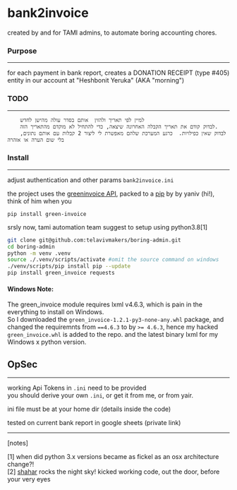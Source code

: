 # bank2invoice

created by and for TAMI admins,
to automate boring accounting chores.


### Purpose
---
for each payment in bank report,
  creates a DONATION RECEIPT (type #405) entity in our account at "Heshbonit Yeruka" (AKA "morning")

### TODO
---
		למיין לפי תאריך ולהזין  אותם בסדר עולה מהישן לחדש 
		לבדוק קודם את תאריך הקבלה האחרונה שיצאה, כדי להתחיל לא מוקדם מהתאריך הזה.
		לבדוק שאין כפילויות.  כרגע המערכת שלהם מאפשרת לי ליצור 2 קבלות עם אותם נתונים, בלי שום הערה או אזהרה

### Install
---

adjust authentication and other params `bank2invoice.ini`

the project uses the [greeninvoice API](https://www.greeninvoice.co.il/api-docs), packed to a [pip](https://github.com/yanivps/green-invoice) by by yaniv (hi!),  
think of him when you 

`pip install green-invoice`



srsly now, tami automation team suggest to setup using python3.8[1]  

```bash
git clone git@github.com:telavivmakers/boring-admin.git 
cd boring-admin
python -m venv .venv
source ./.venv/scripts/activate #omit the source command on windows
./venv/scripts/pip install pip --update
pip install green_invoice requests
```

#### Windows Note:

The green_invoice module requires lxml v4.6.3, which is pain in the everything to install on Windows.  
So I downloaded the `green_invoice-1.2.1-py3-none-any.whl` package, and changed the requiremnts from `==4.6.3` to by `>= 4.6.3`,  hence my hacked `green_invoice.whl` is added to the repo.  and the latest binary lxml for my Windows x python version.



## OpSec
---

working Api Tokens in `.ini` need to be provided  
you should derive your own `.ini`, or get it from me, or from yair.    

ini file must be at your home dir (details inside the code)

tested on current bank report in google sheets (private link)

---
[notes]

[1] when did python 3.x versions became as fickel as an osx architecture change?!  
[2] [shahar]( shaharr.info) rocks the night sky! kicked working code, out the door, before your very eyes